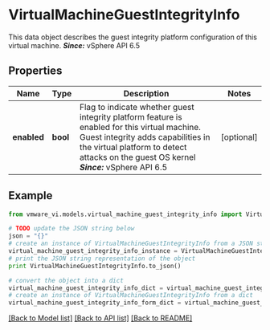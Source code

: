 # VirtualMachineGuestIntegrityInfo

This data object describes the guest integrity platform configuration of this virtual machine.  ***Since:*** vSphere API 6.5 

## Properties
Name | Type | Description | Notes
------------ | ------------- | ------------- | -------------
**enabled** | **bool** | Flag to indicate whether guest integrity platform feature is enabled for this virtual machine.  Guest integrity adds capabilities in the virtual platform to detect attacks on the guest OS kernel  ***Since:*** vSphere API 6.5  | [optional] 

## Example

```python
from vmware_vi.models.virtual_machine_guest_integrity_info import VirtualMachineGuestIntegrityInfo

# TODO update the JSON string below
json = "{}"
# create an instance of VirtualMachineGuestIntegrityInfo from a JSON string
virtual_machine_guest_integrity_info_instance = VirtualMachineGuestIntegrityInfo.from_json(json)
# print the JSON string representation of the object
print VirtualMachineGuestIntegrityInfo.to_json()

# convert the object into a dict
virtual_machine_guest_integrity_info_dict = virtual_machine_guest_integrity_info_instance.to_dict()
# create an instance of VirtualMachineGuestIntegrityInfo from a dict
virtual_machine_guest_integrity_info_form_dict = virtual_machine_guest_integrity_info.from_dict(virtual_machine_guest_integrity_info_dict)
```
[[Back to Model list]](../README.md#documentation-for-models) [[Back to API list]](../README.md#documentation-for-api-endpoints) [[Back to README]](../README.md)


